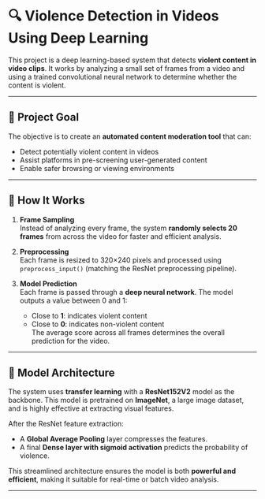 # 🔍 Violence Detection in Videos Using Deep Learning

This project is a deep learning-based system that detects **violent content in video clips**. It works by analyzing a small set of frames from a video and using a trained convolutional neural network to determine whether the content is violent.

---

## 🎯 Project Goal

The objective is to create an **automated content moderation tool** that can:
- Detect potentially violent content in videos
- Assist platforms in pre-screening user-generated content
- Enable safer browsing or viewing environments

---

## 🧠 How It Works

1. **Frame Sampling**  
   Instead of analyzing every frame, the system **randomly selects 20 frames** from across the video for faster and efficient analysis.

2. **Preprocessing**  
   Each frame is resized to 320×240 pixels and processed using `preprocess_input()` (matching the ResNet preprocessing pipeline).

3. **Model Prediction**  
   Each frame is passed through a **deep neural network**. The model outputs a value between 0 and 1:
   - Close to **1**: indicates violent content
   - Close to **0**: indicates non-violent content  
   The average score across all frames determines the overall prediction for the video.

---

## 🤖 Model Architecture

The system uses **transfer learning** with a **ResNet152V2** model as the backbone. This model is pretrained on **ImageNet**, a large image dataset, and is highly effective at extracting visual features.

After the ResNet feature extraction:
- A **Global Average Pooling** layer compresses the features.
- A final **Dense layer with sigmoid activation** predicts the probability of violence.

This streamlined architecture ensures the model is both **powerful and efficient**, making it suitable for real-time or batch video analysis.

---

